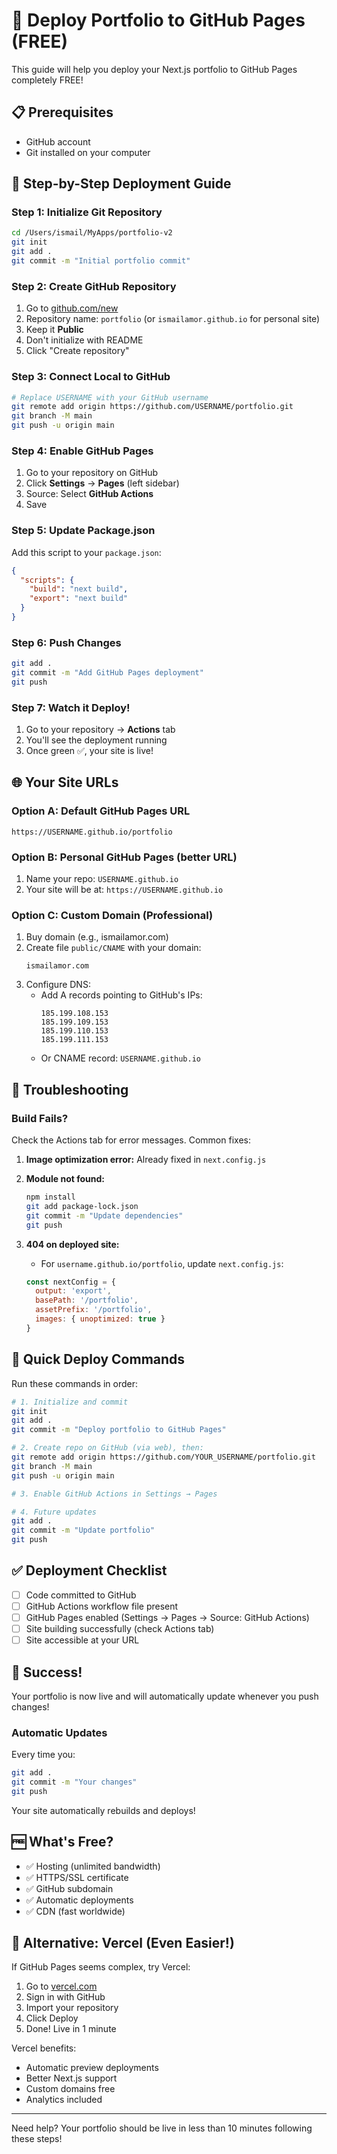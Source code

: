 # 🚀 Deploy Portfolio to GitHub Pages (FREE)

This guide will help you deploy your Next.js portfolio to GitHub Pages completely FREE!

## 📋 Prerequisites

- GitHub account
- Git installed on your computer

## 🎯 Step-by-Step Deployment Guide

### Step 1: Initialize Git Repository

```bash
cd /Users/ismail/MyApps/portfolio-v2
git init
git add .
git commit -m "Initial portfolio commit"
```

### Step 2: Create GitHub Repository

1. Go to [github.com/new](https://github.com/new)
2. Repository name: `portfolio` (or `ismailamor.github.io` for personal site)
3. Keep it **Public**
4. Don't initialize with README
5. Click "Create repository"

### Step 3: Connect Local to GitHub

```bash
# Replace USERNAME with your GitHub username
git remote add origin https://github.com/USERNAME/portfolio.git
git branch -M main
git push -u origin main
```

### Step 4: Enable GitHub Pages

1. Go to your repository on GitHub
2. Click **Settings** → **Pages** (left sidebar)
3. Source: Select **GitHub Actions**
4. Save

### Step 5: Update Package.json

Add this script to your `package.json`:

```json
{
  "scripts": {
    "build": "next build",
    "export": "next build"
  }
}
```

### Step 6: Push Changes

```bash
git add .
git commit -m "Add GitHub Pages deployment"
git push
```

### Step 7: Watch it Deploy! 

1. Go to your repository → **Actions** tab
2. You'll see the deployment running
3. Once green ✅, your site is live!

## 🌐 Your Site URLs

### Option A: Default GitHub Pages URL
```
https://USERNAME.github.io/portfolio
```

### Option B: Personal GitHub Pages (better URL)
1. Name your repo: `USERNAME.github.io`
2. Your site will be at: `https://USERNAME.github.io`

### Option C: Custom Domain (Professional) 
1. Buy domain (e.g., ismailamor.com)
2. Create file `public/CNAME` with your domain:
   ```
   ismailamor.com
   ```
3. Configure DNS:
   - Add A records pointing to GitHub's IPs:
     ```
     185.199.108.153
     185.199.109.153
     185.199.110.153
     185.199.111.153
     ```
   - Or CNAME record: `USERNAME.github.io`

## 🔧 Troubleshooting

### Build Fails?
Check the Actions tab for error messages. Common fixes:

1. **Image optimization error:**
   Already fixed in `next.config.js`

2. **Module not found:**
   ```bash
   npm install
   git add package-lock.json
   git commit -m "Update dependencies"
   git push
   ```

3. **404 on deployed site:**
   - For `username.github.io/portfolio`, update `next.config.js`:
   ```javascript
   const nextConfig = {
     output: 'export',
     basePath: '/portfolio',
     assetPrefix: '/portfolio',
     images: { unoptimized: true }
   }
   ```

## 📱 Quick Deploy Commands

Run these commands in order:

```bash
# 1. Initialize and commit
git init
git add .
git commit -m "Deploy portfolio to GitHub Pages"

# 2. Create repo on GitHub (via web), then:
git remote add origin https://github.com/YOUR_USERNAME/portfolio.git
git branch -M main
git push -u origin main

# 3. Enable GitHub Actions in Settings → Pages

# 4. Future updates
git add .
git commit -m "Update portfolio"
git push
```

## ✅ Deployment Checklist

- [ ] Code committed to GitHub
- [ ] GitHub Actions workflow file present
- [ ] GitHub Pages enabled (Settings → Pages → Source: GitHub Actions)
- [ ] Site building successfully (check Actions tab)
- [ ] Site accessible at your URL

## 🎉 Success!

Your portfolio is now live and will automatically update whenever you push changes!

### Automatic Updates
Every time you:
```bash
git add .
git commit -m "Your changes"
git push
```
Your site automatically rebuilds and deploys!

## 🆓 What's Free?

- ✅ Hosting (unlimited bandwidth)
- ✅ HTTPS/SSL certificate
- ✅ GitHub subdomain
- ✅ Automatic deployments
- ✅ CDN (fast worldwide)

## 🔗 Alternative: Vercel (Even Easier!)

If GitHub Pages seems complex, try Vercel:

1. Go to [vercel.com](https://vercel.com)
2. Sign in with GitHub
3. Import your repository
4. Click Deploy
5. Done! Live in 1 minute

Vercel benefits:
- Automatic preview deployments
- Better Next.js support
- Custom domains free
- Analytics included

---

Need help? Your portfolio should be live in less than 10 minutes following these steps!
